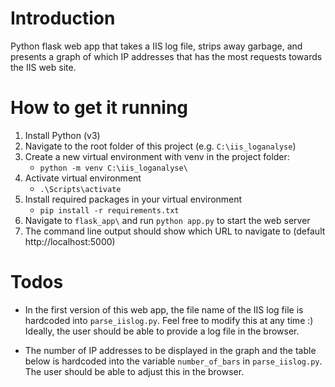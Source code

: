 <!--
Readme.md er skrevet i markdown.
For å rendre dette til Html må du åpne filen i en nettleser med en markdown plugin (f.eks. "Markdown Viewer" i Chrome)
-->


# Introduction
Python flask web app that takes a IIS log file, strips away garbage, and presents a graph of which IP addresses that has the most requests towards the IIS web site.


# How to get it running

1. Install Python (v3)
2. Navigate to the root folder of this project (e.g. `C:\iis_loganalyse`)
3. Create a new virtual environment with venv in the project folder:
    * `python -m venv C:\iis_loganalyse\`
4. Activate virtual environment
    * `.\Scripts\activate`
5. Install required packages in your virtual environment
    * `pip install -r requirements.txt`
6. Navigate to `flask_app\` and run `python app.py` to start the web server
7. The command line output should show which URL to navigate to (default http://localhost:5000)

# Todos

* In the first version of this web app, the file name of the IIS log file is hardcoded into `parse_iislog.py`. Feel free to modify this at any time :)
Ideally, the user should be able to provide a log file in the browser.

* The number of IP addresses to be displayed in the graph and the table below is hardcoded into the variable `number_of_bars` in  `parse_iislog.py`. The user should be able to adjust this in the browser.
